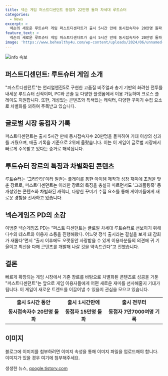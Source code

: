```yaml
---
title: 넥슨 게임 퍼스트디센던트 동접자 22만명 돌파 차세대 루트슈터
categories:
  - News
excerpt: >
  넥슨의 새로운 루트슈터 게임 퍼스트디센더트가 출시 5시간 만에 동시접속자수 20만명 돌파, 글로벌 시장에서 흥행신화를 이루고 있습니다. 언리얼엔진5로 구현된 고품질 비주얼과 화려한 전투, 그라인딩 플레이와 아이템 제작 요소로 마니아층의 관심을 끌며, 특색 있는 캐릭터와 개성 있는 콘텐츠로 차별화를 이뤘습니다. PC와 콘솔을 비롯한 다양한 플랫폼에서 플레이 가능하며 크로스 플레이도 지원하고 있습니다. 게임 출시 전부터 기대를 모았고, 이용자들의 의견을 수렴하여 계속해서 콘텐츠를 발전시켜갈 계획이라고 합니다.
feature_text: >
  넥슨의 새로운 루트슈터 게임 퍼스트디센더트가 출시 5시간 만에 동시접속자수 20만명 돌파, 글로벌 시장에서 흥행신화를 이루고 있습니다. 언리얼엔진5로 구현된 고품질 비주얼과 화려한 전투, 그라인딩 플레이와 아이템 제작 요소로 마니아층의 관심을 끌며, 특색 있는 캐릭터와 개성 있는 콘텐츠로 차별화를 이뤘습니다. PC와 콘솔을 비롯한 다양한 플랫폼에서 플레이 가능하며 크로스 플레이도 지원하고 있습니다. 게임 출시 전부터 기대를 모았고, 이용자들의 의견을 수렴하여 계속해서 콘텐츠를 발전시켜갈 계획이라고 합니다.
image: 'https://www.behealthy4u.com/wp-content/uploads/2024/06/unnamed-file.png'
---
```


<p><img src="https://www.behealthy4u.com/wp-content/uploads/2024/06/unnamed-file.png" alt="info 속보" /></p>

<h2 data-ke-size="size26">퍼스트디센던트: 루트슈터 게임 소개</h2>

<p data-ke-size="size16">"퍼스트디센던트"는 언리얼엔진5로 구현한 고품질 비주얼과 총기 기반의 화려한 전투를 내세운 루트슈터 신작이며, PC와 콘솔 등 다양한 플랫폼에서 이용 가능하며 크로스 플레이도 지원합니다. 또한, 개성있는 콘텐츠와 특색있는 캐릭터, 다양한 꾸미기 수집 요소로 차별화를 꾀하여 주목받고 있습니다.</p>

<h2 data-ke-size="size26">글로벌 시장 동접자 기록</h2>

<p data-ke-size="size16">퍼스트디센던트는 출시 5시간 만에 동시접속자수 20만명을 돌파하여 기대 이상의 성과를 거뒀으며, 매출 기록을 기준으로 2위에 올랐습니다. 이는 이 게임이 글로벌 시장에서 빠르게 주목받고 있다는 증거로 해석됩니다.</p>

<h2 data-ke-size="size26">루트슈터 장르의 특징과 차별화된 콘텐츠</h2>

<p data-ke-size="size16">루트슈터는 '그라인딩'이라 일컫는 플레이를 통한 아이템 제작과 성장 재미에 초점을 맞춘 장르로, 퍼스트디센던트는 이러한 장르의 특징을 충실히 따르면서도 '그래플링훅' 등 개성있는 콘텐츠와 차별화된 캐릭터, 다양한 꾸미기 수집 요소를 통해 게이머들에게 새로운 경험을 선사하고 있습니다.</p>

<h2 data-ke-size="size26">넥슨게임즈 PD의 소감</h2>

<p data-ke-size="size16">이범준 넥슨게임즈 PD는 “퍼스트 디센던트는 글로벌 차세대 루트슈터로 선보이기 위해 다수의 테스트와 이용자 소통을 진행해왔다. 어느덧 정식 출시라는 결실을 보게 돼 감회가 새롭다”면서 “출시 이후에도 오랫동안 사랑받을 수 있게 이용자분들의 의견에 귀 기울이고 최선을 다해 콘텐츠를 개발해 나갈 것을 약속드린다”고 전했습니다.</p>

<h2 data-ke-size="size26">결론</h2>

<p data-ke-size="size16">빠르게 확장되는 게임 시장에서 기존 장르를 바탕으로 차별화된 콘텐츠로 성공을 거둔 "퍼스트디센던트"는 앞으로 게임 이용자들에게 어떤 새로운 재미를 선사해줄지 기대가 됩니다. 이 게임이 새로운 트렌드를 이끌어낼 수 있을지 관심을 모으고 있습니다.</p>

<table>
    <tr>
        <td style="text-align: center; height: 17px;"><b>출시 5시간 동안</b></td>
        <td style="text-align: center; height: 17px;"><b>출시 1시간만에</b></td>
        <td style="text-align: center; height: 17px;"><b>출시 전부터</b></td>
    </tr>
    <tr>
        <td style="text-align: center; height: 17px;"><b>동시접속자수 20만명 돌파</b></td>
        <td style="text-align: center; height: 17px;"><b>동접자 15만명 돌파</b></td>
        <td style="text-align: center; height: 17px;"><b>동접자 7만7000여명 기록</b></td>
    </tr>
</table>

<h2 data-ke-size="size26">이미지</h2>

<p data-ke-size="size16">블로그에 이미지를 첨부하려면 이미지 속성을 통해 이미지 파일을 업로드해야 합니다. 이미지가 있을 경우 여기에 첨부해주세요.</p>
생생한 뉴스, <a href="https://qoogle.tistory.com" rel="dofollow">qoogle.tistory.com</a>


